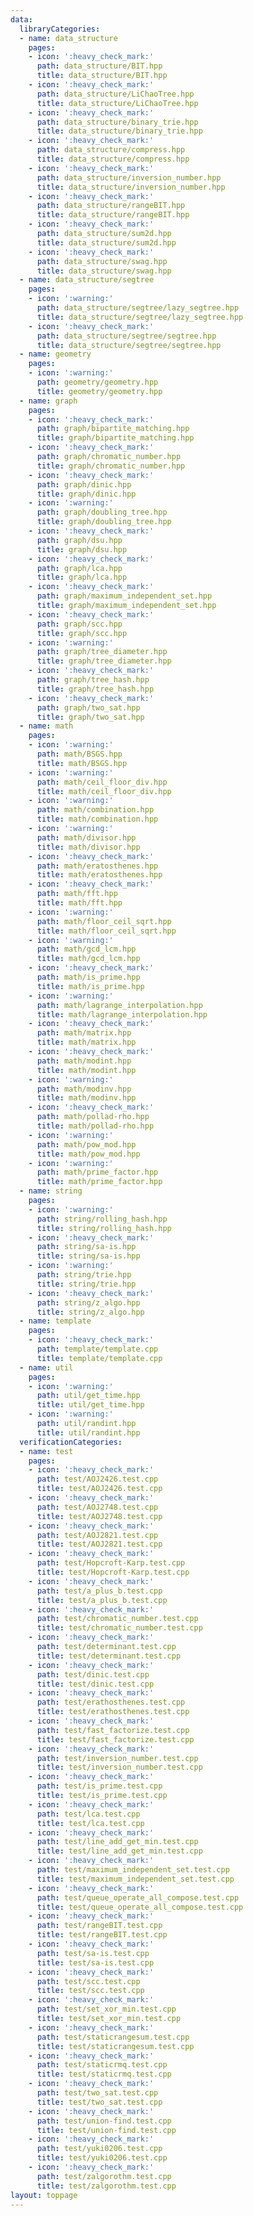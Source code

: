 ```yaml
---
data:
  libraryCategories:
  - name: data_structure
    pages:
    - icon: ':heavy_check_mark:'
      path: data_structure/BIT.hpp
      title: data_structure/BIT.hpp
    - icon: ':heavy_check_mark:'
      path: data_structure/LiChaoTree.hpp
      title: data_structure/LiChaoTree.hpp
    - icon: ':heavy_check_mark:'
      path: data_structure/binary_trie.hpp
      title: data_structure/binary_trie.hpp
    - icon: ':heavy_check_mark:'
      path: data_structure/compress.hpp
      title: data_structure/compress.hpp
    - icon: ':heavy_check_mark:'
      path: data_structure/inversion_number.hpp
      title: data_structure/inversion_number.hpp
    - icon: ':heavy_check_mark:'
      path: data_structure/rangeBIT.hpp
      title: data_structure/rangeBIT.hpp
    - icon: ':heavy_check_mark:'
      path: data_structure/sum2d.hpp
      title: data_structure/sum2d.hpp
    - icon: ':heavy_check_mark:'
      path: data_structure/swag.hpp
      title: data_structure/swag.hpp
  - name: data_structure/segtree
    pages:
    - icon: ':warning:'
      path: data_structure/segtree/lazy_segtree.hpp
      title: data_structure/segtree/lazy_segtree.hpp
    - icon: ':heavy_check_mark:'
      path: data_structure/segtree/segtree.hpp
      title: data_structure/segtree/segtree.hpp
  - name: geometry
    pages:
    - icon: ':warning:'
      path: geometry/geometry.hpp
      title: geometry/geometry.hpp
  - name: graph
    pages:
    - icon: ':heavy_check_mark:'
      path: graph/bipartite_matching.hpp
      title: graph/bipartite_matching.hpp
    - icon: ':heavy_check_mark:'
      path: graph/chromatic_number.hpp
      title: graph/chromatic_number.hpp
    - icon: ':heavy_check_mark:'
      path: graph/dinic.hpp
      title: graph/dinic.hpp
    - icon: ':warning:'
      path: graph/doubling_tree.hpp
      title: graph/doubling_tree.hpp
    - icon: ':heavy_check_mark:'
      path: graph/dsu.hpp
      title: graph/dsu.hpp
    - icon: ':heavy_check_mark:'
      path: graph/lca.hpp
      title: graph/lca.hpp
    - icon: ':heavy_check_mark:'
      path: graph/maximum_independent_set.hpp
      title: graph/maximum_independent_set.hpp
    - icon: ':heavy_check_mark:'
      path: graph/scc.hpp
      title: graph/scc.hpp
    - icon: ':warning:'
      path: graph/tree_diameter.hpp
      title: graph/tree_diameter.hpp
    - icon: ':heavy_check_mark:'
      path: graph/tree_hash.hpp
      title: graph/tree_hash.hpp
    - icon: ':heavy_check_mark:'
      path: graph/two_sat.hpp
      title: graph/two_sat.hpp
  - name: math
    pages:
    - icon: ':warning:'
      path: math/BSGS.hpp
      title: math/BSGS.hpp
    - icon: ':warning:'
      path: math/ceil_floor_div.hpp
      title: math/ceil_floor_div.hpp
    - icon: ':warning:'
      path: math/combination.hpp
      title: math/combination.hpp
    - icon: ':warning:'
      path: math/divisor.hpp
      title: math/divisor.hpp
    - icon: ':heavy_check_mark:'
      path: math/eratosthenes.hpp
      title: math/eratosthenes.hpp
    - icon: ':heavy_check_mark:'
      path: math/fft.hpp
      title: math/fft.hpp
    - icon: ':warning:'
      path: math/floor_ceil_sqrt.hpp
      title: math/floor_ceil_sqrt.hpp
    - icon: ':warning:'
      path: math/gcd_lcm.hpp
      title: math/gcd_lcm.hpp
    - icon: ':heavy_check_mark:'
      path: math/is_prime.hpp
      title: math/is_prime.hpp
    - icon: ':warning:'
      path: math/lagrange_interpolation.hpp
      title: math/lagrange_interpolation.hpp
    - icon: ':heavy_check_mark:'
      path: math/matrix.hpp
      title: math/matrix.hpp
    - icon: ':heavy_check_mark:'
      path: math/modint.hpp
      title: math/modint.hpp
    - icon: ':warning:'
      path: math/modinv.hpp
      title: math/modinv.hpp
    - icon: ':heavy_check_mark:'
      path: math/pollad-rho.hpp
      title: math/pollad-rho.hpp
    - icon: ':warning:'
      path: math/pow_mod.hpp
      title: math/pow_mod.hpp
    - icon: ':warning:'
      path: math/prime_factor.hpp
      title: math/prime_factor.hpp
  - name: string
    pages:
    - icon: ':warning:'
      path: string/rolling_hash.hpp
      title: string/rolling_hash.hpp
    - icon: ':heavy_check_mark:'
      path: string/sa-is.hpp
      title: string/sa-is.hpp
    - icon: ':warning:'
      path: string/trie.hpp
      title: string/trie.hpp
    - icon: ':heavy_check_mark:'
      path: string/z_algo.hpp
      title: string/z_algo.hpp
  - name: template
    pages:
    - icon: ':heavy_check_mark:'
      path: template/template.cpp
      title: template/template.cpp
  - name: util
    pages:
    - icon: ':warning:'
      path: util/get_time.hpp
      title: util/get_time.hpp
    - icon: ':warning:'
      path: util/randint.hpp
      title: util/randint.hpp
  verificationCategories:
  - name: test
    pages:
    - icon: ':heavy_check_mark:'
      path: test/AOJ2426.test.cpp
      title: test/AOJ2426.test.cpp
    - icon: ':heavy_check_mark:'
      path: test/AOJ2748.test.cpp
      title: test/AOJ2748.test.cpp
    - icon: ':heavy_check_mark:'
      path: test/AOJ2821.test.cpp
      title: test/AOJ2821.test.cpp
    - icon: ':heavy_check_mark:'
      path: test/Hopcroft-Karp.test.cpp
      title: test/Hopcroft-Karp.test.cpp
    - icon: ':heavy_check_mark:'
      path: test/a_plus_b.test.cpp
      title: test/a_plus_b.test.cpp
    - icon: ':heavy_check_mark:'
      path: test/chromatic_number.test.cpp
      title: test/chromatic_number.test.cpp
    - icon: ':heavy_check_mark:'
      path: test/determinant.test.cpp
      title: test/determinant.test.cpp
    - icon: ':heavy_check_mark:'
      path: test/dinic.test.cpp
      title: test/dinic.test.cpp
    - icon: ':heavy_check_mark:'
      path: test/erathosthenes.test.cpp
      title: test/erathosthenes.test.cpp
    - icon: ':heavy_check_mark:'
      path: test/fast_factorize.test.cpp
      title: test/fast_factorize.test.cpp
    - icon: ':heavy_check_mark:'
      path: test/inversion_number.test.cpp
      title: test/inversion_number.test.cpp
    - icon: ':heavy_check_mark:'
      path: test/is_prime.test.cpp
      title: test/is_prime.test.cpp
    - icon: ':heavy_check_mark:'
      path: test/lca.test.cpp
      title: test/lca.test.cpp
    - icon: ':heavy_check_mark:'
      path: test/line_add_get_min.test.cpp
      title: test/line_add_get_min.test.cpp
    - icon: ':heavy_check_mark:'
      path: test/maximum_independent_set.test.cpp
      title: test/maximum_independent_set.test.cpp
    - icon: ':heavy_check_mark:'
      path: test/queue_operate_all_compose.test.cpp
      title: test/queue_operate_all_compose.test.cpp
    - icon: ':heavy_check_mark:'
      path: test/rangeBIT.test.cpp
      title: test/rangeBIT.test.cpp
    - icon: ':heavy_check_mark:'
      path: test/sa-is.test.cpp
      title: test/sa-is.test.cpp
    - icon: ':heavy_check_mark:'
      path: test/scc.test.cpp
      title: test/scc.test.cpp
    - icon: ':heavy_check_mark:'
      path: test/set_xor_min.test.cpp
      title: test/set_xor_min.test.cpp
    - icon: ':heavy_check_mark:'
      path: test/staticrangesum.test.cpp
      title: test/staticrangesum.test.cpp
    - icon: ':heavy_check_mark:'
      path: test/staticrmq.test.cpp
      title: test/staticrmq.test.cpp
    - icon: ':heavy_check_mark:'
      path: test/two_sat.test.cpp
      title: test/two_sat.test.cpp
    - icon: ':heavy_check_mark:'
      path: test/union-find.test.cpp
      title: test/union-find.test.cpp
    - icon: ':heavy_check_mark:'
      path: test/yuki0206.test.cpp
      title: test/yuki0206.test.cpp
    - icon: ':heavy_check_mark:'
      path: test/zalgorothm.test.cpp
      title: test/zalgorothm.test.cpp
layout: toppage
---
```

